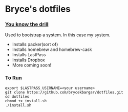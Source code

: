 # Bryce's dotfiles

### [You know the drill](https://dotfiles.github.io/)
Used to bootstrap a system. In this case my system.
- Installs packer(sort of)
- Installs homebrew and homebrew-cask
- Installs LastPass
- Installs Dropbox
- More coming soon!

### To Run
```
export $LASTPASS_USERNAME=<your username>
git clone https://github.com/brycekbargar/dotfiles.git
cd dotfiles
chmod +x install.sh
./install.sh
```

